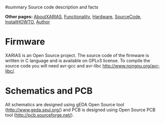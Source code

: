 ﻿#summary Source code description and facts

**Other pages:** [AboutXARIAS](AboutXARIAS.md), [Functionality](Functionality.md), [Hardware](Hardware.md), [SourceCode](SourceCode.md), [InstallHOWTO](InstallHOWTO.md), [Author](Author.md)

# Firmware #
XARIAS is an Open Source project. The source code of the firmware is written in C language and is available on GPLv3 license. To compile the source code you will need avr-gcc and avr-libc http://www.nongnu.org/avr-libc/.

# Schematics and PCB #
All schematics are designed using gEDA Open Source tool (http://www.geda.seul.org/) and PCB is designed using Open Source PCB tool (http://pcb.sourceforge.net/).